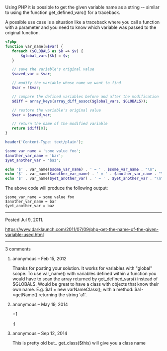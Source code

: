 Using PHP it is possible to get the given variable name as a string -- similar to using the function get_defined_vars() for a traceback.

A possible use case is a situation like a traceback where you call a function with a parameter and you need to know which variable was passed to the original function.

```php
<?php
function var_name(&$var) {
   foreach ($GLOBALS as $k => $v) {
       $global_vars[$k] = $v;
   }

   // save the variable's original value
   $saved_var = $var;

   // modify the variable whose name we want to find
   $var = !$var;

   // compare the defined variables before and after the modification
   $diff = array_keys(array_diff_assoc($global_vars, $GLOBALS));

   // restore the variable's original value
   $var = $saved_var;

   // return the name of the modified variable
   return $diff[0];
}
```

```php
header('Content-Type: text/plain');

$some_var_name = 'some value foo';
$another_var_name = 'bar';
$yet_another_var = 'baz';

echo '$' . var_name($some_var_name) . ' = ' . $some_var_name . "\n";
echo '$' . var_name($another_var_name) . ' = ' . $another_var_name . "\n";
echo '$' . var_name($yet_another_var) . ' = ' . $yet_another_var . "\n";
```

The above code will produce the following output:

```
$some_var_name = some value foo
$another_var_name = bar
$yet_another_var = baz
```

---

Posted Jul 9, 2011.

https://www.darklaunch.com/2011/07/09/php-get-the-name-of-the-given-variable-used.html

---

3 comments

<ol><li><div>

anonymous &ndash; Feb 15, 2012<div>

Thanks for posting your solution. It works for variables with "global" scope. To use var_name() with variables defined within a function you would have to scan the array returned by get_defined_vars() instead of $GLOBALS. 
Would be great to have a class with objects that know their own name. E.g. $a1 = new varNameClass(); with a method: $a1-&gt;getName() returning the string 'a1'.

</div></div></li><li><div>

anonymous &ndash; May 19, 2014<div>

+1

:)

</div></div></li><li><div>

anonymous &ndash; Sep 12, 2014<div>

This is pretty old but.. get_class($this) will give you a class name

</div></div></li></ol>